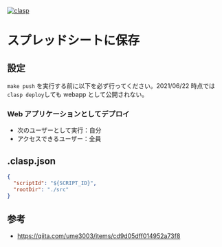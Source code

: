 [![clasp](https://img.shields.io/badge/built%20with-clasp-4285f4.svg)](https://github.com/google/clasp)

# スプレッドシートに保存

## 設定

`make push` を実行する前に以下を必ず行ってください。2021/06/22 時点では `clasp deploy`しても webapp として公開されない。

### Web アプリケーションとしてデプロイ

- 次のユーザーとして実行：自分
- アクセスできるユーザー：全員

## .clasp.json

```json
{
  "scriptId": "${SCRIPT_ID}",
  "rootDir": "./src"
}
```

## 参考

- https://qiita.com/ume3003/items/cd9d05dff014952a73f8
